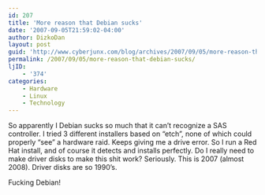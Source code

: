 ```yaml
---
id: 207
title: 'More reason that Debian sucks'
date: '2007-09-05T21:59:02-04:00'
author: DizkoDan
layout: post
guid: 'http://www.cyberjunx.com/blog/archives/2007/09/05/more-reason-that-debian-sucks/'
permalink: /2007/09/05/more-reason-that-debian-sucks/
ljID:
    - '374'
categories:
    - Hardware
    - Linux
    - Technology
---
```


So apparently I Debian sucks so much that it can’t recognize a SAS controller. I tried 3 different installers based on “etch”, none of which could properly “see” a hardware raid. Keeps giving me a drive error. So I run a Red Hat install, and of course it detects and installs perfectly. Do I really need to make driver disks to make this shit work? Seriously. This is 2007 (almost 2008). Driver disks are so 1990’s.

Fucking Debian!
